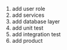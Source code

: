 1. add user role
2. add services
3. add database layer
4. add unit test
5. add integration test
6. add product